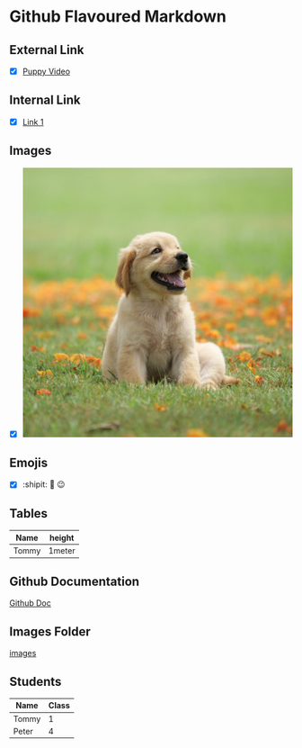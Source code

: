 # Github Flavoured Markdown
## External Link
- [x] [Puppy Video](https://www.youtube.com/watch?v=VAH-ixdFWFs)
## Internal Link
- [x] [Link 1](/links/link1.md)
## Images
- [x] ![Puppy](/images/puppy.jpg)
## Emojis
- [x] :shipit: 🖤 😉
## Tables
| Name | height |
| --- | --- |
| Tommy | 1meter |
## Github Documentation
[Github Doc](https://help.github.com/en)
## Images Folder
[images](/images)
## Students

| Name | Class |
| --- | --- |
| Tommy | 1 |
| Peter | 4 |
